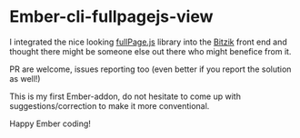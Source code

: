 # Ember-cli-fullpagejs-view

I integrated the nice looking [fullPage.js](http://alvarotrigo.com/fullPage/) library into the [Bitzik](bitzik.com) front end and thought there might be someone else out there who might benefice from it.

PR are welcome, issues reporting too (even better if you report the solution as well!)

This is my first Ember-addon, do not hesitate to come up with suggestions/correction to make it more conventional.

Happy Ember coding!
